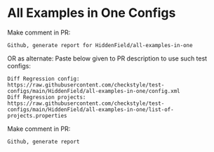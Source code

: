# All Examples in One Configs
Make comment in PR:
```
Github, generate report for HiddenField/all-examples-in-one
```
OR as alternate:
Paste below given to PR description to use such test configs:
```
Diff Regression config: https://raw.githubusercontent.com/checkstyle/test-configs/main/HiddenField/all-examples-in-one/config.xml
Diff Regression projects: https://raw.githubusercontent.com/checkstyle/test-configs/main/HiddenField/all-examples-in-one/list-of-projects.properties
```
Make comment in PR:
```
Github, generate report
```
